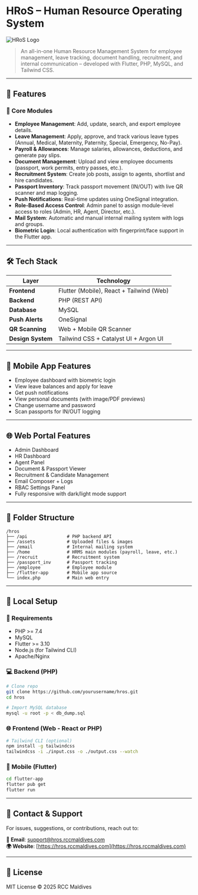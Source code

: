 # HRoS – Human Resource Operating System

![HRoS Logo](https://hros.rccmaldives.com/assets/logo.png)

> An all-in-one Human Resource Management System for employee management, leave tracking, document handling, recruitment, and internal communication – developed with Flutter, PHP, MySQL, and Tailwind CSS.

---

## 🚀 Features

### 🎯 Core Modules
- **Employee Management**: Add, update, search, and export employee details.
- **Leave Management**: Apply, approve, and track various leave types (Annual, Medical, Maternity, Paternity, Special, Emergency, No-Pay).
- **Payroll & Allowances**: Manage salaries, allowances, deductions, and generate pay slips.
- **Document Management**: Upload and view employee documents (passport, work permits, entry passes, etc.).
- **Recruitment System**: Create job posts, assign to agents, shortlist and hire candidates.
- **Passport Inventory**: Track passport movement (IN/OUT) with live QR scanner and map logging.
- **Push Notifications**: Real-time updates using OneSignal integration.
- **Role-Based Access Control**: Admin panel to assign module-level access to roles (Admin, HR, Agent, Director, etc.).
- **Mail System**: Automatic and manual internal mailing system with logs and groups.
- **Biometric Login**: Local authentication with fingerprint/face support in the Flutter app.

---

## 🛠️ Tech Stack

| Layer           | Technology                          |
|----------------|--------------------------------------|
| **Frontend**    | Flutter (Mobile), React + Tailwind (Web) |
| **Backend**     | PHP (REST API)                      |
| **Database**    | MySQL                               |
| **Push Alerts** | OneSignal                           |
| **QR Scanning** | Web + Mobile QR Scanner             |
| **Design System**| Tailwind CSS + Catalyst UI + Argon UI |

---

## 📱 Mobile App Features

- Employee dashboard with biometric login
- View leave balances and apply for leave
- Get push notifications
- View personal documents (with image/PDF previews)
- Change username and password
- Scan passports for IN/OUT logging

---

## 🌐 Web Portal Features

- Admin Dashboard
- HR Dashboard
- Agent Panel
- Document & Passport Viewer
- Recruitment & Candidate Management
- Email Composer + Logs
- RBAC Settings Panel
- Fully responsive with dark/light mode support

---

## 📂 Folder Structure

```
/hros
├── /api               # PHP backend API
├── /assets            # Uploaded files & images
├── /email             # Internal mailing system
├── /home              # HRMS main modules (payroll, leave, etc.)
├── /recruit           # Recruitment system
├── /passport_inv      # Passport tracking
├── /employee          # Employee module
├── /flutter-app       # Mobile app source
└── index.php          # Main web entry
```

---

## 🧪 Local Setup

### 🔧 Requirements
- PHP >= 7.4
- MySQL
- Flutter >= 3.10
- Node.js (for Tailwind CLI)
- Apache/Nginx

### 💻 Backend (PHP)
```bash
# Clone repo
git clone https://github.com/yourusername/hros.git
cd hros

# Import MySQL database
mysql -u root -p < db_dump.sql
```

### 🌐 Frontend (Web - React or PHP)
```bash
# Tailwind CLI (optional)
npm install -g tailwindcss
tailwindcss -i ./input.css -o ./output.css --watch
```

### 📱 Mobile (Flutter)
```bash
cd flutter-app
flutter pub get
flutter run
```





---

## 📧 Contact & Support

For issues, suggestions, or contributions, reach out to:

**📩 Email**: support@hros.rccmaldives.com  
**🌍 Website**: [https://hros.rccmaldives.com](https://hros.rccmaldives.com)

---

## 📃 License

MIT License © 2025 RCC Maldives
